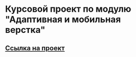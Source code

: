 # Курсовой проект по модулю "Адаптивная и мобильная верстка"

## [Ссылка на проект](https://a1lx.github.io/diploma2/)
